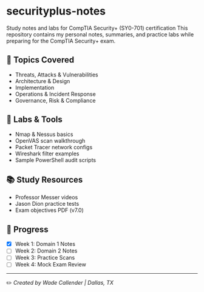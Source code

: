 # securityplus-notes
Study notes and labs for CompTIA Security+ (SY0-701) certification
This repository contains my personal notes, summaries, and practice labs while preparing for the CompTIA Security+ exam.

## 🔐 Topics Covered
- Threats, Attacks & Vulnerabilities
- Architecture & Design
- Implementation
- Operations & Incident Response
- Governance, Risk & Compliance

## 🧪 Labs & Tools
- Nmap & Nessus basics
- OpenVAS scan walkthrough
- Packet Tracer network configs
- Wireshark filter examples
- Sample PowerShell audit scripts

## 📚 Study Resources
- Professor Messer videos
- Jason Dion practice tests
- Exam objectives PDF (v7.0)

## 📅 Progress
- [x] Week 1: Domain 1 Notes
- [ ] Week 2: Domain 2 Notes
- [ ] Week 3: Practice Scans
- [ ] Week 4: Mock Exam Review

---

✏️ *Created by Wade Callender | Dallas, TX*

